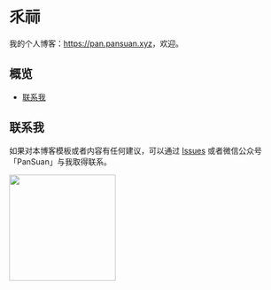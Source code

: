 # 乑祘

我的个人博客：<https://pan.pansuan.xyz>，欢迎。

## 概览

<!-- vim-markdown-toc GFM -->

* [联系我](#联系我)

## 联系我

如果对本博客模板或者内容有任何建议，可以通过 [Issues](https://www.52pojie.cn/home.php?mod=space&uid=2251496) 或者微信公众号「PanSuan」与我取得联系。

<img width="192px" height="192px" src="https://mazhuang.org/assets/images/qrcode.jpg"/>
